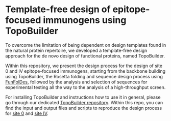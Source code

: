 # Template-free design of epitope-focused immunogens using TopoBuilder

To overcome the limitation of being dependent on design templates found in the natural protein repertoire, we developed a template-free design approach for the de novo design of functional proteins, named TopoBuilder. 

Within this repository, we present the design process for the design of site 0 and IV epitope-focused immunogens, starting from the backbone building using TopoBuilder, the Rosetta folding and sequence design process using [FunFolDes](https://journals.plos.org/ploscompbiol/article?id=10.1371/journal.pcbi.1006623), followed by the analysis and selection of sequences for experimental testing all the way to the analysis of a high-throughput screen. 

For installing TopoBuilder and instructions how to use it in general, please go through our dedicated [TopoBuilder repository](https://github.com/LPDI-EPFL/topobuilder/tree/releasepy2). Within this repo, you can find the input and output files and scripts to reproduce the design process for [site 0](./S0_2) and [site IV](./S4_2). 
